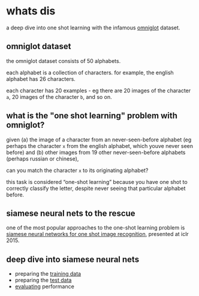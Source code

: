 # whats dis
a deep dive into one shot learning with the infamous [omniglot](https://github.com/brendenlake/omniglot) dataset.

## omniglot dataset
the omniglot dataset consists of 50 alphabets. 

each alphabet is a collection of characters. for example, the english alphabet has 26 characters. 

each character has 20 examples - eg there are 20 images of the character `a`, 20 images of the character `b`, and so on.

## what is the "one shot learning" problem with omniglot?
given (a) the image of a character from an never-seen-before alphabet (eg perhaps the character `x` from the english alphabet, which youve never seen before) and (b) other images from 19 other never-seen-before alphabets (perhaps russian or chinese), 

can you match the character `x` to its originating alphabet?

this task is considered “one-shot learning” because you have one shot to correctly classify the letter, despite never seeing that particular alphabet before.

## siamese neural nets to the rescue
one of the most popular approaches to the one-shot learning problem is [siamese neural networks for one shot image recognition](https://www.cs.cmu.edu/~rsalakhu/papers/oneshot1.pdf), presented at iclr 2015.

## deep dive into siamese neural nets
* preparing the [training data](https://github.com/mynameisvinn/omniglot/blob/master/preparing_data.md)
* preparing the [test data](https://github.com/mynameisvinn/omniglot/blob/master/preparing_testdata.md)
* [evaluating](https://github.com/mynameisvinn/omniglot/blob/master/evaluation.md) performance